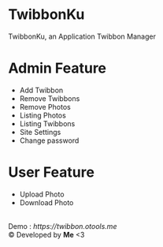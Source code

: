 # TwibbonKu
TwibbonKu, an Application Twibbon Manager
# Admin Feature
<ul>
  <li> Add Twibbon </li>
  <li> Remove Twibbons </li>
  <li> Remove Photos </li>
  <li> Listing Photos </li>
  <li> Listing Twibbons </li>
  <li> Site Settings </li>
  <li> Change password </li>
</ul>

# User Feature
<ul>
  <li> Upload Photo </li>
  <li> Download Photo </li>
</ul>
<br>
Demo : <i>https://twibbon.otools.me</i> <br>
&copy; Developed by <b>Me</b> <3 
